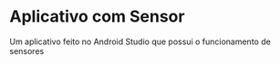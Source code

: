 # Aplicativo com Sensor
 Um aplicativo feito no Android Studio que possui o funcionamento de sensores
